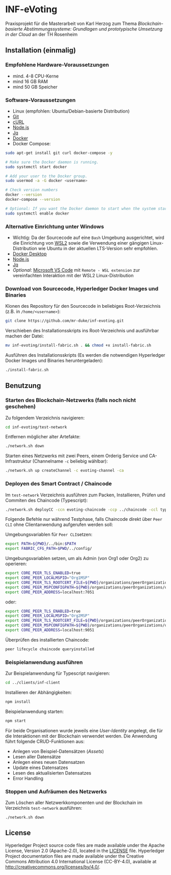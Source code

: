 [//]: # (SPDX-License-Identifier: CC-BY-4.0)

# INF-eVoting
Praxisprojekt für die Masterarbeit von Karl Herzog zum Thema *Blockchain-basierte Abstimmungssysteme: Grundlagen und prototypische Umsetzung in der Cloud* an der TH Rosenheim

## Installation (einmalig)
### Empfohlene Hardware-Voraussetzungen
- mind. 4-8 CPU-Kerne
- mind 16 GB RAM
- mind 50 GB Speicher 
### Software-Voraussetzungen
- Linux (empfohlen: Ubuntu/Debian-basierte Distribution)
- [Git](https://git-scm.com/downloads)
- [cURL](https://curl.se/download.html)
- [Node.js](https://nodejs.org/en)
- [Jq](https://jqlang.github.io/jq/download/)
- [Docker](https://docs.docker.com/get-docker/)
- Docker Compose:
```bash
sudo apt-get install git curl docker-compose -y

# Make sure the Docker daemon is running.
sudo systemctl start docker

# Add your user to the Docker group.
sudo usermod -a -G docker <username>

# Check version numbers  
docker --version
docker-compose --version

# Optional: If you want the Docker daemon to start when the system starts, use the following:
sudo systemctl enable docker
```
### Alternative Einrichtung unter Windows
- Wichtig: Da der Sourcecode auf eine `Bash` Umgebung ausgerichtet, wird die Einrichtung von [WSL2](https://learn.microsoft.com/en-us/windows/wsl/install) sowie die Verwendung einer gängigen Linux-Distribution wie Ubuntu in der aktuellen LTS-Version sehr empfohlen.
- [Docker Desktop](https://docs.docker.com/get-docker/)
- [Node.js](https://nodejs.org/en)
- [Jq](https://jqlang.github.io/jq/download/)
- *Optional*: [Microsoft VS Code](https://code.visualstudio.com/) mit `Remote - WSL extension` zur vereinfachten Interaktion mit der WSL2 Linux-Distribution

### Download von Sourcecode, Hyperledger Docker Images und Binaries

Klonen des Repository für den Sourcecode in beliebiges Root-Verzeichnis (z.B. in `/home/<username>`):

```bash
git clone https://github.com/mr-duke/inf-evoting.git
```

Verschieben des Installationsskripts ins Root-Verzeichnis und ausführbar machen der Datei:

```bash
mv inf-evoting/install-fabric.sh . && chmod +x install-fabric.sh
```

Ausführen des Installationsskripts (Es werden die notwendigen Hyperledger Docker Images und Binaries heruntergeladen):

```bash
./install-fabric.sh
```

## Benutzung
### Starten des Blockchain-Netzwerks (falls noch nicht geschehen)

Zu folgendem Verzeichnis navigieren:

```bash
cd inf-evoting/test-network
```

Entfernen möglicher alter Artefakte:

```bash
./network.sh down
```

Starten eines Netzwerks mit zwei Peers, einem Orderig Service und CA-Infrastruktur (Channelname `-c` beliebig wählbar):

```bash
./network.sh up createChannel -c evoting-channel -ca
```

### Deployen des Smart Contract / Chaincode

Im `test-network` Verzeichnis ausführen zum Packen, Installieren, Prüfen und Commiten des Chaincode (Typescript):

```bash
./network.sh deployCC -ccn evoting-chaincode -ccp ../chaincode -ccl typescript
```

Folgende Befehle nur während Testphase, falls Chaincode direkt über `Peer CLI` ohne Clientanwendung aufgerufen werden soll:

Umgebungsvariablen für `Peer CLI`setzen:

```bash
export PATH=${PWD}/../bin:$PATH
export FABRIC_CFG_PATH=$PWD/../config/
```

Umgebungsvariablen setzen, um als Admin (von Org1 oder Org2) zu operieren:

```bash
export CORE_PEER_TLS_ENABLED=true
export CORE_PEER_LOCALMSPID="Org1MSP"
export CORE_PEER_TLS_ROOTCERT_FILE=${PWD}/organizations/peerOrganizations/org1.example.com/peers/peer0.org1.example.com/tls/ca.crt
export CORE_PEER_MSPCONFIGPATH=${PWD}/organizations/peerOrganizations/org1.example.com/users/Admin@org1.example.com/msp
export CORE_PEER_ADDRESS=localhost:7051
```
oder:

```bash
export CORE_PEER_TLS_ENABLED=true
export CORE_PEER_LOCALMSPID="Org2MSP"
export CORE_PEER_TLS_ROOTCERT_FILE=${PWD}/organizations/peerOrganizations/org2.example.com/peers/peer0.org2.example.com/tls/ca.crt
export CORE_PEER_MSPCONFIGPATH=${PWD}/organizations/peerOrganizations/org2.example.com/users/Admin@org2.example.com/msp
export CORE_PEER_ADDRESS=localhost:9051	
```

Überprüfen des installierten Chaincode:

```bash
peer lifecycle chaincode queryinstalled
```

### Beispielanwendung ausführen

Zur Beispielanwendung für Typescript navigieren:

```bash
cd ../clients/inf-client
```

Installieren der Abhängigkeiten:

```bash
npm install
```

Beispielanwendung starten:

```bash
npm start
```

Für beide Organisationen wurde jeweils eine *User-Identity* angelegt, die für die Interaktionen mit der Blockchain verwendet werden. Die Anwendung führt folgende CRUD-Funktionen aus: 
- Anlegen von Beispiel-Datensätzen (*Assets*)
- Lesen aller Datensätze
- Anlegen eines neuen Datensatzen
- Update eines Datensatzes
- Lesen des aktualisierten Datensatzes
- Error Handling

### Stoppen und Aufräumen des Netzwerks

Zum  Löschen aller Netzwerkkomponenten und der Blockchain im Verzeichnis `test-network` ausführen:

`./network.sh down`



## License <a name="license"></a>

Hyperledger Project source code files are made available under the Apache
License, Version 2.0 (Apache-2.0), located in the [LICENSE](LICENSE) file.
Hyperledger Project documentation files are made available under the Creative
Commons Attribution 4.0 International License (CC-BY-4.0), available at http://creativecommons.org/licenses/by/4.0/.
